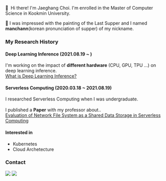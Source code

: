 <p>
 👋&nbsp; Hi there! I'm Jaeghang Choi. I'm enrolled in the Master of Computer Science in Kookmin University.
</p>
🤔
I was impressed with the painting of the Last Supper and I named <b/>manchann</b>(korean pronunciation of supper) of my nickname.


### My Research History
#### Deep Learning Inference (2021.08.19 ~ )
I'm working on the impact of <b/>different hardware</b> (CPU, GPU, TPU ...) on deep learning inference.<br/>
[What is Deep Learning Inference?](https://manchann.tistory.com/16) <br/>

#### Serverless Computing (2020.03.18 ~ 2021.08.19)
I researched Serverless Computing when I was undergraduate. <br/><br/>
I published a <b/>Paper</b> with my professor about..<br/>
[Evaluation of Network File System as a Shared Data Storage in Serverless Computing](https://dl.acm.org/doi/10.1145/3429880.3430096)

#### Interested in
- Kubernetes
- Cloud Archetecture



### Contact 
<p>
  <a href="https://manchann.tistory.com/" target="_blank"><img src="https://img.shields.io/badge/Blog-003DAD?style=flat-square&logo=Blogger&logoColor=white"/></a>
  <a href="mailto:chl8273@kookmin.ac.kr" target="_blank"><img src="https://img.shields.io/badge/chl8273@kookmin.ac.kr-EA4335?style=flat-square&logo=Gmail&logoColor=white"/></a>
</p>
